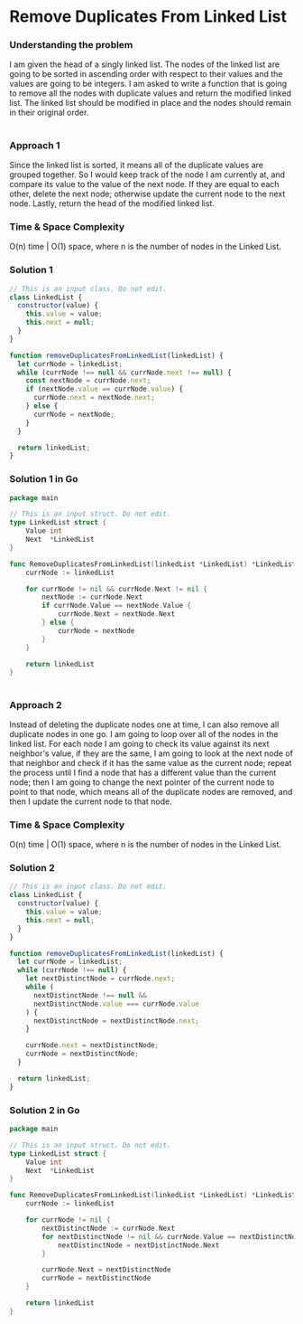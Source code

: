 # Remove Duplicates From Linked List

### Understanding the problem

I am given the head of a singly linked list. The nodes of the linked list are going to be sorted in ascending order with respect to their values and the values are going to be integers. I am asked to write a function that is going to remove all the nodes with duplicate values and return the modified linked list. The linked list should be modified in place and the nodes should remain in their original order.

#

### Approach 1

Since the linked list is sorted, it means all of the duplicate values are grouped together. So I would keep track of the node I am currently at, and compare its value to the value of the next node. If they are equal to each other, delete the next node; otherwise update the current node to the next node. Lastly, return the head of the modified linked list.

### Time & Space Complexity

O(n) time | O(1) space, where n is the number of nodes in the Linked List.

### Solution 1

```js
// This is an input class. Do not edit.
class LinkedList {
  constructor(value) {
    this.value = value;
    this.next = null;
  }
}

function removeDuplicatesFromLinkedList(linkedList) {
  let currNode = linkedList;
  while (currNode !== null && currNode.next !== null) {
    const nextNode = currNode.next;
    if (nextNode.value == currNode.value) {
      currNode.next = nextNode.next;
    } else {
      currNode = nextNode;
    }
  }

  return linkedList;
}
```

### Solution 1 in Go

```go
package main

// This is an input struct. Do not edit.
type LinkedList struct {
	Value int
	Next  *LinkedList
}

func RemoveDuplicatesFromLinkedList(linkedList *LinkedList) *LinkedList {
	currNode := linkedList

	for currNode != nil && currNode.Next != nil {
		nextNode := currNode.Next
		if currNode.Value == nextNode.Value {
			currNode.Next = nextNode.Next
		} else {
			currNode = nextNode
		}
	}

	return linkedList
}
```

#

### Approach 2

Instead of deleting the duplicate nodes one at time, I can also remove all duplicate nodes in one go. I am going to loop over all of the nodes in the linked list. For each node I am going to check its value against its next neighbor's value, if they are the same, I am going to look at the next node of that neighbor and check if it has the same value as the current node; repeat the process until I find a node that has a different value than the current node; then I am going to change the next pointer of the current node to point to that node, which means all of the duplicate nodes are removed, and then I update the current node to that node.

### Time & Space Complexity

O(n) time | O(1) space, where n is the number of nodes in the Linked List.

### Solution 2

```js
// This is an input class. Do not edit.
class LinkedList {
  constructor(value) {
    this.value = value;
    this.next = null;
  }
}

function removeDuplicatesFromLinkedList(linkedList) {
  let currNode = linkedList;
  while (currNode !== null) {
    let nextDistinctNode = currNode.next;
    while (
      nextDistinctNode !== null &&
      nextDistinctNode.value === currNode.value
    ) {
      nextDistinctNode = nextDistinctNode.next;
    }

    currNode.next = nextDistinctNode;
    currNode = nextDistinctNode;
  }

  return linkedList;
}
```

### Solution 2 in Go

```go
package main

// This is an input struct. Do not edit.
type LinkedList struct {
	Value int
	Next  *LinkedList
}

func RemoveDuplicatesFromLinkedList(linkedList *LinkedList) *LinkedList {
	currNode := linkedList

	for currNode != nil {
		nextDistinctNode := currNode.Next
		for nextDistinctNode != nil && currNode.Value == nextDistinctNode.Value {
			nextDistinctNode = nextDistinctNode.Next
		}

		currNode.Next = nextDistinctNode
		currNode = nextDistinctNode
	}

	return linkedList
}
```
